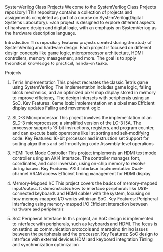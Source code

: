 SystemVerilog Class Projects
Welcome to the SystemVerilog Class Projects repository! This repository contains a collection of projects and assignments completed as part of a course on SystemVerilog(Digital Systems Laboratory). Each project is designed to explore different aspects of hardware design and digital logic, with an emphasis on SystemVerilog as the hardware description language.

Introduction
This repository features projects created during the study of SystemVerilog and hardware design. Each project is focused on different design concepts like game logic, microprocessor architecture, HDMI controllers, memory management, and more. The goal is to apply theoretical knowledge to practical, hands-on tasks.

Projects
1. Tetris Implementation
This project recreates the classic Tetris game using SystemVerilog. The implementation includes game logic, falling block mechanics, and an optimized pixel map display stored in memory to improve efficiency. The design interacts with peripherals using an SoC.
Key Features:
Game logic implementation on a pixel map
Efficient display updates
Falling and movement logic

2. SLC-3 Microprocessor
This project involves the implementation of an SLC-3 microprocessor, a simplified version of the LC-3 ISA. The processor supports 16-bit instructions, registers, and program counter, and can execute basic operations like list sorting and self-modifying code.
Key Features:
16-bit processor and instruction set
Support for sorting algorithms and self-modifying code
Assembly-level operations

3. HDMI Text Mode Controller
This project implements an HDMI text mode controller using an AXI4 interface. The controller manages font, coordinates, and color inversion, using on-chip memory to resolve timing issues.
Key Features:
AXI4 interface implementation
Dual-channel VRAM access
Efficient timing management for HDMI display

4. Memory-Mapped I/O
This project covers the basics of memory-mapped input/output. It demonstrates how to interface peripherals like USB-connected keyboards and HDMI cables with the system, focusing on how memory-mapped I/O works within an SoC.
Key Features:
Peripheral interfacing using memory-mapped I/O
Efficient interaction between hardware and peripherals

5. SoC Peripheral Interface
In this project, an SoC design is implemented to interface with peripherals, such as keyboards and HDMI. The focus is on setting up communication protocols and managing timing issues between the peripherals and the processor.
Key Features:
SoC design to interface with external devices
HDMI and keyboard integration
Timing and synchronization optimization
